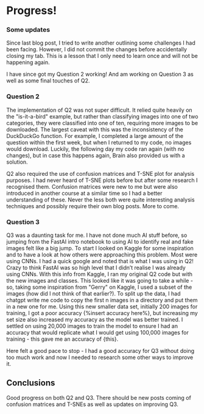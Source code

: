 # Progress!

### Some updates
Since last blog post, I tried to write another outlining some challenges I had been facing. However, I did not commit the changes before accidentally closing my tab. This is a lesson that I only need to learn once and will not be happening again. 

I have since got my Question 2 working! And am working on Question 3 as well as some final touches of Q2. 

### Question 2
The implementation of Q2 was not super difficult. It relied quite heavily on the "is-it-a-bird" example, but rather than classifying images into one of two categories, they were classified into one of ten, requiring more images to be downloaded. The largest caveat with this was the inconsistency of the DuckDuckGo function. For example, I completed a large amount of the question within the first week, but when I returned to my code, no images would download. Luckily, the following day my code ran again (with no changes), but in case this happens again, Brain also provided us with a solution. 

Q2 also required the use of confusion matrices and T-SNE plot for analysis purposes. I had never heard of T-SNE plots before but after some research I recognised them. Confusion matrices were new to me but were also introduced in another course at a similar time so I had a better understanding of these. Never the less both were quite interesting analysis techniques and possibly require their own blog posts. More to come. 

### Question 3
Q3 was a daunting task for me. I have not done much AI stuff before, so jumping from the FastAI intro notebook to using AI to identify real and fake images felt like a big jump. To start I looked on Kaggle for some inspiration and to have a look at how others were approaching this problem. Most were using CNNs. I had a quick google and noted that is what I was using in Q2! Crazy to think FastAI was so high level that I didn’t realise I was already using CNNs. 
With this info from Kaggle, I ran my original Q2 code but with the new images and classes. This looked like it was going to take a while - so, taking some inspiration from "Gerry" on Kaggle, I used a subset of the images (how did I not think of that earlier?). To split up the data, I had chatgpt write me code to copy the first n images in a directory and put them in a new one for me. Using this new smaller data set, initially 200 images for training, I got a poor accuracy {%insert accuracy here%}, but increasing my set size also increased my accuracy as the model was better trained. I settled on using 20,000 images to train the model to ensure I had an accuracy that would replicate what I would get using 100,000 images for training - this gave me an accuracy of {this}. 

Here felt a good pace to stop - I had a good accuracy for Q3 without doing too much work and now I needed to research some other ways to improve it. 

## Conclusions
Good progress on both Q2 and Q3. There should be new posts coming of confusion matrices and T-SNEs as well as updates on improving Q3.
